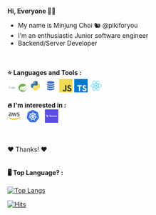 <strong>Hi, Everyone 🙌🏻</strong>  
- My name is Minjung Choi 🐿 @pikiforyou    
- I’m an enthusiastic Junior software engineer  
- Backend/Server Developer  
<br>
<br>
<strong>⭐️ Languages and Tools :</strong>
<br>
<code><img src="https://raw.githubusercontent.com/github/explore/80688e429a7d4ef2fca1e82350fe8e3517d3494d/topics/java/java.png" width="20px" height="20px" title="java"/></code> 
 <code><img src="https://raw.githubusercontent.com/github/explore/80688e429a7d4ef2fca1e82350fe8e3517d3494d/topics/spring-boot/spring-boot.png" width="20px" height="20px" title="spring"/></code> 
<code><img src="https://raw.githubusercontent.com/github/explore/80688e429a7d4ef2fca1e82350fe8e3517d3494d/topics/python/python.png" width="30px" height="30px" title="python"/></code> 
<code><img src="https://raw.githubusercontent.com/github/explore/80688e429a7d4ef2fca1e82350fe8e3517d3494d/topics/sql/sql.png" width="30px" height="30px" title="sql"/></code>
<code><img src="https://raw.githubusercontent.com/github/explore/80688e429a7d4ef2fca1e82350fe8e3517d3494d/topics/javascript/javascript.png" width="30px" height="30px" title="javascript"/></code>
<code><img src="https://raw.githubusercontent.com/github/explore/80688e429a7d4ef2fca1e82350fe8e3517d3494d/topics/typescript/typescript.png" width="30px" height="30px" title="typescript"/></code>
<code><img src="https://raw.githubusercontent.com/github/explore/80688e429a7d4ef2fca1e82350fe8e3517d3494d/topics/react/react.png" width="30px" height="30px" title="react"/></code>
<br><br>
<strong>🔥 I'm interested in :</strong>  
<br>  
<img src="https://raw.githubusercontent.com/github/explore/80688e429a7d4ef2fca1e82350fe8e3517d3494d/topics/aws/aws.png" width="30px" height="30px" title="aws"/>&nbsp;&nbsp;
<img src="https://raw.githubusercontent.com/github/explore/80688e429a7d4ef2fca1e82350fe8e3517d3494d/topics/kubernetes/kubernetes.png" width="30px" height="30px" title="kubernetes"/>&nbsp;&nbsp;
<img src="https://raw.githubusercontent.com/github/explore/80688e429a7d4ef2fca1e82350fe8e3517d3494d/topics/terraform/terraform.png" width="30px" height="30px" title="terraform"/>&nbsp;&nbsp;
<br><br><br>
  
❤️ Thanks! ❤️  
<br><br>
<strong> 🖥 Top Language? :</strong>  
<br>
[![Top Langs](https://github-readme-stats.vercel.app/api/top-langs/?username=pikiforyou&layout=compact)](https://github.com/anuraghazra/github-readme-stats)  

[![Hits](https://hits.seeyoufarm.com/api/count/incr/badge.svg?url=https%3A%2F%2Fgithub.com%2Fpikiforyou%2Fhit-counter&count_bg=%239D3EBA&title_bg=%23555555&icon=github.svg&icon_color=%23E7E7E7&title=%3A&edge_flat=false)](https://hits.seeyoufarm.com)  
